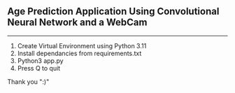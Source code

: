## Age Prediction Application Using Convolutional Neural Network and a WebCam
<hr>

<ol>
    <li> Create Virtual Environment using Python 3.11</li>
    <li> Install dependancies from requirements.txt</li>
    <li> Python3 app.py </li>
    <li> Press Q to quit </li>
</ol>

Thank you ":\)"